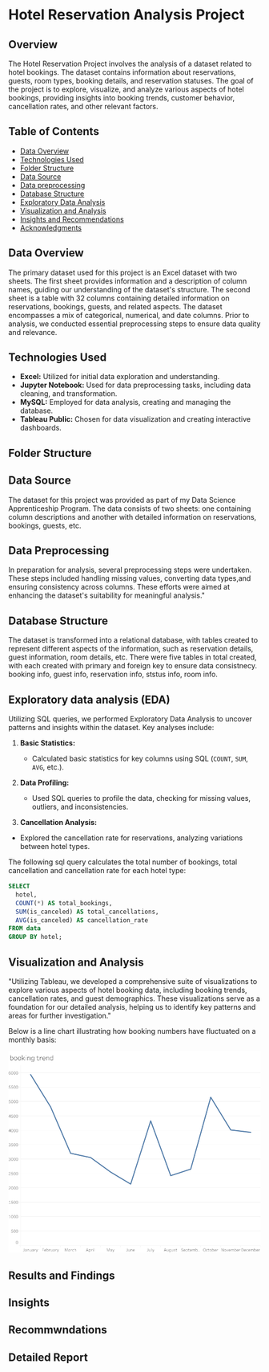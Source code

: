 # Hotel Reservation Analysis Project

## Overview
The Hotel Reservation Project involves the analysis of a dataset related to hotel bookings. The dataset contains information about reservations, guests, room types, booking details, and reservation statuses. The goal of the project is to explore, visualize, and analyze various aspects of hotel bookings, providing insights into booking trends, customer behavior, cancellation rates, and other relevant factors.

## Table of Contents
- [Data Overview](#data-overview)
- [Technologies Used](#technologies-used)
- [Folder Structure](#folder-structure)
- [Data Source](#data-source)
- [Data preprocessing](#data-preprocessing)
- [Database Structure](#database-structure)
- [Exploratory Data Analysis](#exploratory-data-analysis)
- [Visualization and Analysis](#visualization-and-analysis)
- [Insights and Recommendations](#insights-and-recommendations)
- [Acknowledgments](#acknowledgments)

## Data Overview
The primary dataset used for this project is an Excel dataset with two sheets. The first sheet provides information and a description of column names, guiding our understanding of the dataset's structure. The second sheet is a table with 32 columns containing detailed information on reservations, bookings, guests, and related aspects. The dataset encompasses a mix of categorical, numerical, and date columns. Prior to analysis, we conducted essential preprocessing steps to ensure data quality and relevance.

## Technologies Used

- **Excel:** Utilized for initial data exploration and understanding.
- **Jupyter Notebook:** Used for data preprocessing tasks, including data cleaning, and transformation.
- **MySQL:** Employed for data analysis, creating and managing the database.
- **Tableau Public:** Chosen for data visualization and creating interactive dashboards.

## Folder Structure 

## Data Source
The dataset for this project was provided as part of my Data Science Apprenticeship Program. The data consists of two sheets: one containing column descriptions and another with detailed information on reservations, bookings, guests, etc.

## Data Preprocessing
 In preparation for analysis, several preprocessing steps were undertaken. These steps included handling missing values, converting data types,and ensuring consistency across columns.  These efforts were aimed at enhancing the dataset's suitability for meaningful analysis."

## Database Structure
The dataset is transformed into a relational database, with tables created to represent different aspects of the information, such as reservation details, guest information, room details, etc. There were five tables in total created, with each created with primary and foreign key to ensure data consistnecy. booking info, guest info, reservation info, ststus info, room info.

## Exploratory data analysis (EDA)
Utilizing SQL queries, we performed Exploratory Data Analysis to uncover patterns and insights within the dataset. Key analyses include:
1. **Basic Statistics:**
   - Calculated basic statistics for key columns using SQL (`COUNT`, `SUM`, `AVG`, etc.).

2. **Data Profiling:**
   - Used SQL queries to profile the data, checking for missing values, outliers, and inconsistencies.
  
3.  **Cancellation Analysis:**
   - Explored the cancellation rate for reservations, analyzing variations between hotel types.

The following sql query calculates the total number of bookings, total cancellation and cancellation rate for each hotel type:

```sql
SELECT
  hotel,
  COUNT(*) AS total_bookings,
  SUM(is_canceled) AS total_cancellations,
  AVG(is_canceled) AS cancellation_rate
FROM data
GROUP BY hotel;
```

## Visualization and Analysis
"Utilizing Tableau, we developed a comprehensive suite of visualizations to explore various aspects of hotel booking data, including booking trends, cancellation rates, and guest demographics. These visualizations serve as a foundation for our detailed analysis, helping us to identify key patterns and areas for further investigation."

Below is a line chart illustrating how booking numbers have fluctuated on a monthly basis:

![Line Chart Showing Booking Trends Over Time](https://github.com/clemsonexcel/Flit-Data-Science-projects/blob/main/Hotel%20Reservation%20Analysis/visualisation/booking%20trend.png)
## Results and Findings

## Insights 

## Recommwndations 

## Detailed Report

## 


